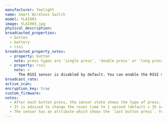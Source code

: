 ```yaml
---
manufacturer: Yeelight
name: Smart Wireless Switch
model: YLAI003
image: YLAI003.jpg
physical_description:
broadcasted_properties:
  - button
  - battery
  - rssi
broadcasted_property_notes:
  - property: button
    note: press types are 'single press', 'double press' or 'long press'
  - property: rssi
    note: >
      The RSSI sensor is disabled by default. You can enable the RSSI sensor by going to `configuration`, `integrations`, select `devices` on the BLE monitor integration tile and select your device. Click on the `+1 disabled entity` to show the disabled sensor and select the disabled entity. Finally, click on `Enable entity` to enable it. 
broadcast_rate:
active_scan:
encryption_key: true
custom_firmware:
notes:
  - After each button press, the sensor state shows the type of press. It will return to `no press` after the time set with the [reset_timer](configuration_params#reset_timer) option.
  - It is advised to change the reset time to 1 second (default = 35 seconds).
  - The sensor has an attribute which shows the `last button press`. You can use the state change event to trigger an automation in Home Assistant.
---
```

